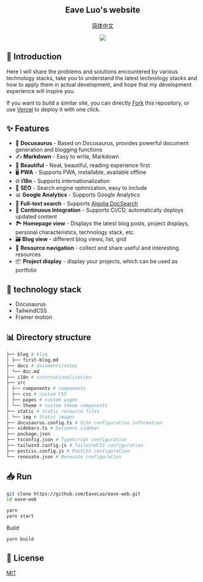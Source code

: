 <h2 align="center">
Eave Luo's website
</h2>

<p align="center">
<a href="README.md">
简体中文
</a>
</p>

<p align="center">
<a href="https://vercel.com/new/clone?repository-url=https://github.com/EaveLuo/eave-web/tree/master&project-name=blog&repo-name=blog" rel="nofollow"><img src="https://vercel.com/button"></a>
</p>

## 👋 Introduction

Here I will share the problems and solutions encountered by various technology stacks, take you to understand the latest technology stacks and how to apply them in actual development, and hope that my development experience will inspire you.

If you want to build a similar site, you can directly [Fork](https://github.com/EaveLuo/eave-web/fork) this repository, or use [Vercel](https://vercel.com/new/clone?repository-url=https://github.com/EaveLuo/eave-web/tree/master&project-name=blog&repo-name=blog) to deploy it with one click.

## ✨ Features

- 🦖 **Docusaurus** - Based on Docusaurus, provides powerful document generation and blogging functions
- ✍️ **Markdown** - Easy to write, Markdown
- 🎨 **Beautiful** - Neat, beautiful, reading experience first
- 🖥️ **PWA** - Supports PWA, installable, available offline
- 🌐 **i18n** - Supports internationalization
- 💯 **SEO** - Search engine optimization, easy to include
- 📊 **Google Analytics** - Supports Google Analytics
- 🔎 **Full-text search** - Supports [Algolia DocSearch](https://github.com/algolia/docsearch)
- 🚀 **Continuous Integration** - Supports CI/CD, automatically deploys updated content
- 🏞️ **Homepage view** - Displays the latest blog posts, project displays, personal characteristics, technology stack, etc.
- 🗃️ **Blog view** - different blog views, list, grid
- 🌈 **Resource navigation** - collect and share useful and interesting resources
- 📦 **Project display** - display your projects, which can be used as portfolio

## :wrench: technology stack

- Docusaurus
- TailwindCSS
- Framer motion

## 📊 Directory structure

```bash
├── blog # blog
│ ├── first-blog.md
├── docs # documents/notes
│ └── doc.md
├── i18n # internationalization
├── src
│ ├── components # components
│ ├── css # custom CSS
│ ├── pages # custom pages
│ └── theme # custom theme components
├── static # static resource files
│ └── img # Static images
├── docusaurus.config.ts # Site configuration information
├── sidebars.ts # Document sidebar
├── package.json
├── tsconfig.json # TypeScript configuration
├── tailwind.config.js # TailwindCSS configuration
├── postcss.config.js # PostCSS configuration
└── renovate.json # Renovate configuration
```

## 📥 Run

```bash
git clone https://github.com/EaveLuo/eave-web.git
cd eave-web

yarn
yarn start
```

Build

```bash
yarn build
```

## 📝 License

[MIT](./LICENSE)
